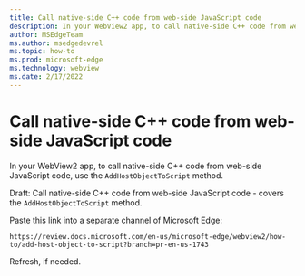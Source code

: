 ```yaml
---
title: Call native-side C++ code from web-side JavaScript code
description: In your WebView2 app, to call native-side C++ code from web-side JavaScript code, use the `AddHostObjectToScript` method.
author: MSEdgeTeam
ms.author: msedgedevrel
ms.topic: how-to
ms.prod: microsoft-edge
ms.technology: webview
ms.date: 2/17/2022
---
```

# Call native-side C++ code from web-side JavaScript code

In your WebView2 app, to call native-side C++ code from web-side JavaScript code, use the `AddHostObjectToScript` method.

<!-- todo: remove before merging PR 1733 to "main": -->
Draft: Call native-side C++ code from web-side JavaScript code - covers the `AddHostObjectToScript` method.

Paste this link into a separate channel of Microsoft Edge:

```http
https://review.docs.microsoft.com/en-us/microsoft-edge/webview2/how-to/add-host-object-to-script?branch=pr-en-us-1743
```

Refresh, if needed.
